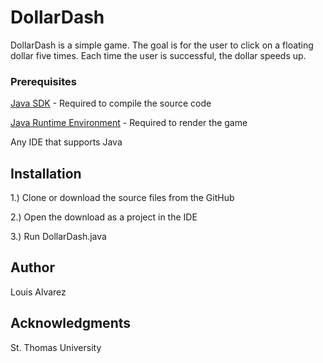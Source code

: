 # DollarDash
DollarDash is a simple game. The goal is for the user to click on a floating dollar five times. Each time the user is successful, the dollar speeds up.

### Prerequisites

[Java SDK](https://www.oracle.com/technetwork/java/javase/downloads/jdk13-downloads-5672538.html) - Required to compile the source code

[Java Runtime Environment](https://www.java.com/en/download/) - Required to render the game

Any IDE that supports Java

## Installation

1.) Clone or download the source files from the GitHub

2.) Open the download as a project in the IDE

3.) Run DollarDash.java

## Author
Louis Alvarez

## Acknowledgments
St. Thomas University

